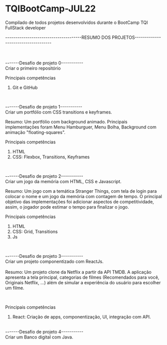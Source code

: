 # TQIBootCamp-JUL22
Compilado de todos projetos desenvolvidos durante o BootCamp TQI FullStack developer

--------------------------------------RESUMO DOS PROJETOS------------------------------------<br/>
<br/>
<br/>


-------Desafio de projeto 0----------- <br/>
Criar o primeiro repositório

Principais competências
1. Git e GitHub<br/>

<br/>

-------Desafio de projeto 1-----------<br/>
Criar um portfólio com CSS transitions e keyframes.

Resumo: Um portfólio com background animado. Principais implementações foram Menu Hamburguer, Menu Bolha, Background com animação "floating-squares". 

Principais competências
1. HTML
2. CSS: Flexbox, Transitions, Keyframes
<br/>

-------Desafio de projeto 2-----------<br/>
Criar um jogo da memória com HTML, CSS e Javascript.

Resumo: Um jogo com a temática Stranger Things, com tela de login para colocar o nome e um jogo da memória com contagem de tempo. O principal objetivo das implementações foi adicionar aspectos de competitividade, assim, o jogador pode estimar o tempo para finalizar o jogo. 


Principais competências
1. HTML<br/>
2. CSS: Grid, Transitions<br/>
3. Js<br/>
<br/>

-------Desafio de projeto 3-----------<br/>
Criar um projeto componentizado com ReactJs. <br/>
<br/>
Resumo: Um projeto clone da Netflix a partir da API TMDB. A aplicação apresenta a tela principal, categorias de filmes (Recomendados para você, Originais Netflix, ...) além de simular a experiência do usuário para escolher um filme. 

<br/>

Principais competências<br/>
1. React: Criação de apps, componentização, UI, integração com API.<br/> 

<br/>
-------Desafio de projeto 4-----------<br/>
Criar um Banco digital com Java. 

